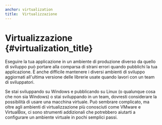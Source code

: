 ```yaml
---
anchor: virtualization
title:  Virtualizzazione
---
```


# Virtualizzazione {#virtualization_title}

Eseguire la tua applicazione in un ambiente di produzione diverso da quello di
sviluppo può portare alla comparsa di strani errori quando pubblichi la tua
applicazione. È anche difficile mantenere i diversi ambienti di sviluppo
aggiornati all'ultima versione delle librerie usate quando lavori con un team di
sviluppatori.

Se stai sviluppando su Windows e pubblicando su Linux (o qualunque cosa che non
sia Windows) o stai sviluppando in un team, dovresti considerare la possibilità
di usare una macchina virtuale. Può sembrare complicato, ma oltre agli ambienti
di virtualizzazione più conosciuti come VMware e VirtualBox, ci sono strumenti
addizionali che potrebbero aiutarti a configurare un ambiente virtuale in pochi
semplici passi.
